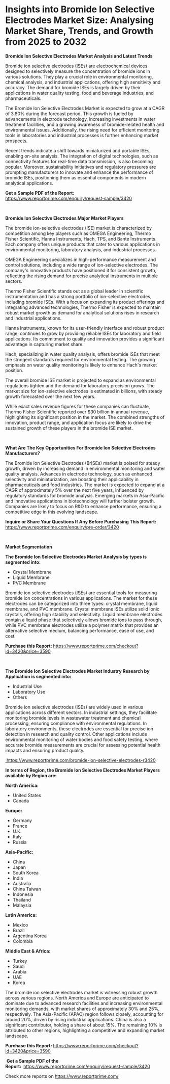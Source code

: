 <p><h1>Insights into Bromide Ion Selective Electrodes Market Size: Analysing Market Share, Trends, and Growth from 2025 to 2032</h1></p><p><strong>Bromide Ion Selective Electrodes Market Analysis and Latest Trends</strong></p>
<p><p>Bromide ion selective electrodes (ISEs) are electrochemical devices designed to selectively measure the concentration of bromide ions in various solutions. They play a crucial role in environmental monitoring, chemical analysis, and industrial applications, offering high sensitivity and accuracy. The demand for bromide ISEs is largely driven by their applications in water quality testing, food and beverage industries, and pharmaceuticals.</p><p>The Bromide Ion Selective Electrodes Market is expected to grow at a CAGR of 3.80% during the forecast period. This growth is fueled by advancements in electrode technology, increasing investments in water treatment facilities, and a growing awareness of bromide-related health and environmental issues. Additionally, the rising need for efficient monitoring tools in laboratories and industrial processes is further enhancing market prospects.</p><p>Recent trends indicate a shift towards miniaturized and portable ISEs, enabling on-site analysis. The integration of digital technologies, such as connectivity features for real-time data transmission, is also becoming popular. Moreover, sustainability initiatives and regulatory pressures are prompting manufacturers to innovate and enhance the performance of bromide ISEs, positioning them as essential components in modern analytical applications.</p></p>
<p><strong>Get a Sample PDF of the Report:&nbsp;</strong> <a href="https://www.reportprime.com/enquiry/request-sample/3420?utm_campaign=3171&utm_medium=2&utm_source=Github&utm_content=ia&utm_term=18032025&utm_id=bromide-ion-selective-electrodes">https://www.reportprime.com/enquiry/request-sample/3420</a></p>
<p>&nbsp;</p>
<p><strong>Bromide Ion Selective Electrodes Major Market Players</strong></p>
<p><p>The bromide ion-selective electrodes (ISE) market is characterized by competition among key players such as OMEGA Engineering, Thermo Fisher Scientific, Hanna Instruments, Hach, TPS, and Bante Instruments. Each company offers unique products that cater to various applications in environmental monitoring, laboratory analysis, and industrial processes.</p><p>OMEGA Engineering specializes in high-performance measurement and control solutions, including a wide range of ion-selective electrodes. The company's innovative products have positioned it for consistent growth, reflecting the rising demand for precise analytical instruments in multiple sectors.</p><p>Thermo Fisher Scientific stands out as a global leader in scientific instrumentation and has a strong portfolio of ion-selective electrodes, including bromide ISEs. With a focus on expanding its product offerings and integrating advanced technologies, Thermo Fisher is expected to maintain robust market growth as demand for analytical solutions rises in research and industrial applications.</p><p>Hanna Instruments, known for its user-friendly interface and robust product range, continues to grow by providing reliable ISEs for laboratory and field applications. Its commitment to quality and innovation provides a significant advantage in capturing market share.</p><p>Hach, specializing in water quality analysis, offers bromide ISEs that meet the stringent standards required for environmental testing. The growing emphasis on water quality monitoring is likely to enhance Hach's market position.</p><p>The overall bromide ISE market is projected to expand as environmental regulations tighten and the demand for laboratory precision grows. The market size for ion-selective electrodes is estimated in billions, with steady growth forecasted over the next few years.</p><p>While exact sales revenue figures for these companies can fluctuate, Thermo Fisher Scientific reported over $30 billion in annual revenue, highlighting its significant position in the market. The combined strengths of innovation, product range, and application focus are likely to drive the sustained growth of these players in the bromide ISE market.</p></p>
<p>&nbsp;</p>
<p><strong>What Are The Key Opportunities For Bromide Ion Selective Electrodes Manufacturers?</strong></p>
<p><p>The Bromide Ion Selective Electrodes (BrISEs) market is poised for steady growth, driven by increasing demand in environmental monitoring and water quality analysis. Advances in electrode technology, such as enhanced selectivity and miniaturization, are boosting their applicability in pharmaceuticals and food industries. The market is expected to expand at a CAGR of approximately 5% over the next five years, influenced by regulatory standards for bromide analysis. Emerging markets in Asia-Pacific and innovative applications in biotechnology will further bolster growth. Companies are likely to focus on R&D to enhance performance, ensuring a competitive edge in this evolving landscape.</p></p>
<p><strong>Inquire or Share Your Questions If Any Before Purchasing This Report:</strong> <a href="https://www.reportprime.com/enquiry/pre-order/3420?utm_campaign=3171&utm_medium=2&utm_source=Github&utm_content=ia&utm_term=18032025&utm_id=bromide-ion-selective-electrodes">https://www.reportprime.com/enquiry/pre-order/3420</a></p>
<p>&nbsp;</p>
<p><strong>Market Segmentation</strong></p>
<p><strong>The Bromide Ion Selective Electrodes Market Analysis by types is segmented into:</strong></p>
<p><ul><li>Crystal Membrane</li><li>Liquid Membrane</li><li>PVC Membrane</li></ul></p>
<p><p>Bromide ion selective electrodes (ISEs) are essential tools for measuring bromide ion concentrations in various applications. The market for these electrodes can be categorized into three types: crystal membrane, liquid membrane, and PVC membrane. Crystal membrane ISEs utilize solid ionic crystals, offering high stability and selectivity. Liquid membrane electrodes contain a liquid phase that selectively allows bromide ions to pass through, while PVC membrane electrodes utilize a polymer matrix that provides an alternative selective medium, balancing performance, ease of use, and cost.</p></p>
<p><strong>Purchase this Report:&nbsp;</strong><a href="https://www.reportprime.com/checkout?id=3420&price=3590&utm_campaign=3171&utm_medium=2&utm_source=Github&utm_content=ia&utm_term=18032025&utm_id=bromide-ion-selective-electrodes">https://www.reportprime.com/checkout?id=3420&price=3590</a></p>
<p>&nbsp;</p>
<p><strong>The Bromide Ion Selective Electrodes Market Industry Research by Application is segmented into:</strong></p>
<p><ul><li>Industrial Use</li><li>Laboratory Use</li><li>Others</li></ul></p>
<p><p>Bromide ion selective electrodes (ISEs) are widely used in various applications across different sectors. In industrial settings, they facilitate monitoring bromide levels in wastewater treatment and chemical processing, ensuring compliance with environmental regulations. In laboratory environments, these electrodes are essential for precise ion detection in research and quality control. Other applications include environmental monitoring of water bodies and food safety testing, where accurate bromide measurements are crucial for assessing potential health impacts and ensuring product quality.</p></p>
<p><a href="https://www.reportprime.com/bromide-ion-selective-electrodes-r3420?utm_campaign=3171&utm_medium=2&utm_source=Github&utm_content=ia&utm_term=18032025&utm_id=bromide-ion-selective-electrodes">&nbsp;https://www.reportprime.com/bromide-ion-selective-electrodes-r3420</a></p>
<p><strong>In terms of Region, the Bromide Ion Selective Electrodes Market Players available by Region are:</strong></p>
<p>
    <p> <strong> North America: </strong>
        <ul>
            <li>United States</li>
            <li>Canada</li>
        </ul>
        </p> 
    <p> <strong> Europe: </strong>
        <ul>
            <li>Germany</li>
            <li>France</li>
            <li>U.K.</li>
            <li>Italy</li>
            <li>Russia</li>
        </ul>
        </p> 
    <p> <strong> Asia-Pacific: </strong>
        <ul>
            <li>China</li>
            <li>Japan</li>
            <li>South Korea</li>
            <li>India</li>
            <li>Australia</li>
            <li>China Taiwan</li>
            <li>Indonesia</li>
            <li>Thailand</li>
            <li>Malaysia</li>
        </ul>
        </p> 
    <p> <strong> Latin America: </strong>
        <ul>
            <li>Mexico</li>
            <li>Brazil</li>
            <li>Argentina Korea</li>
            <li>Colombia</li>
        </ul>
        </p> 
    <p> <strong> Middle East & Africa: </strong>
        <ul>
            <li>Turkey</li>
            <li>Saudi</li>
            <li>Arabia</li>
            <li>UAE</li>
            <li>Korea</li>
        </ul>
    </p>
    </p>
<p><p>The bromide ion selective electrodes market is witnessing robust growth across various regions. North America and Europe are anticipated to dominate due to advanced research facilities and increasing environmental monitoring demands, with market shares of approximately 30% and 25%, respectively. The Asia-Pacific (APAC) region follows closely, accounting for around 20%, driven by rising industrial applications. China is also a significant contributor, holding a share of about 15%. The remaining 10% is attributed to other regions, highlighting a competitive and expanding market landscape.</p></p>
<p><strong>Purchase this Report: </strong><a href="https://www.reportprime.com/checkout?id=3420&price=3590&utm_campaign=3171&utm_medium=2&utm_source=Github&utm_content=ia&utm_term=18032025&utm_id=bromide-ion-selective-electrodes">https://www.reportprime.com/checkout?id=3420&price=3590</a></p>
<p>&nbsp;<strong>Get a Sample PDF of the Report:&nbsp;&nbsp;</strong><a href="https://www.reportprime.com/enquiry/request-sample/3420?utm_campaign=3171&utm_medium=2&utm_source=Github&utm_content=ia&utm_term=18032025&utm_id=bromide-ion-selective-electrodes">https://www.reportprime.com/enquiry/request-sample/3420</a></p>
<p><strong></strong></p>
<p>Check more reports on <a href="https://www.reportprime.com/?utm_campaign=3171&utm_medium=2&utm_source=Github&utm_content=ia&utm_term=18032025&utm_id=bromide-ion-selective-electrodes">https://www.reportprime.com/</a></p>